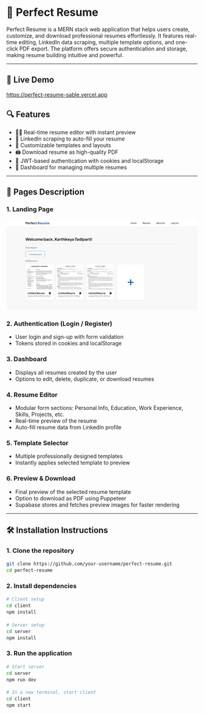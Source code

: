 # 💼 Perfect Resume

Perfect Resume is a MERN stack web application that helps users create, customize, and download professional resumes effortlessly. It features real-time editing, LinkedIn data scraping, multiple template options, and one-click PDF export. The platform offers secure authentication and storage, making resume building intuitive and powerful.

---

## 🚀 Live Demo
https://perfect-resume-sable.vercel.app

## 🔍 Features

- 🧑‍🎓 Real-time resume editor with instant preview  
- 🔗 LinkedIn scraping to auto-fill your resume  
- 🎨 Customizable templates and layouts  
- 🖨️ Download resume as high-quality PDF  
- 🔐 JWT-based authentication with cookies and localStorage  
- 📁 Dashboard for managing multiple resumes  

---

## 📄 Pages Description

### 1. **Landing Page**
<img src="./images/dashboard.png" alt="Resume Screenshot" width="600"/>

### 2. **Authentication (Login / Register)**
- User login and sign-up with form validation
- Tokens stored in cookies and localStorage

### 3. **Dashboard**
- Displays all resumes created by the user
- Options to edit, delete, duplicate, or download resumes

### 4. **Resume Editor**
- Modular form sections: Personal Info, Education, Work Experience, Skills, Projects, etc.
- Real-time preview of the resume
- Auto-fill resume data from LinkedIn profile

### 5. **Template Selector**
- Multiple professionally designed templates
- Instantly applies selected template to preview

### 6. **Preview & Download**
- Final preview of the selected resume template
- Option to download as PDF using Puppeteer
- Supabase stores and fetches preview images for faster rendering

---

## 🛠️ Installation Instructions

### 1. Clone the repository

```bash
git clone https://github.com/your-username/perfect-resume.git
cd perfect-resume
```
### 2. Install dependencies
```bash
# Client setup
cd client
npm install

# Server setup
cd server
npm install
```

### 3. Run the application
```bash
# Start server
cd server
npm run dev

# In a new terminal, start client
cd client
npm start
```

